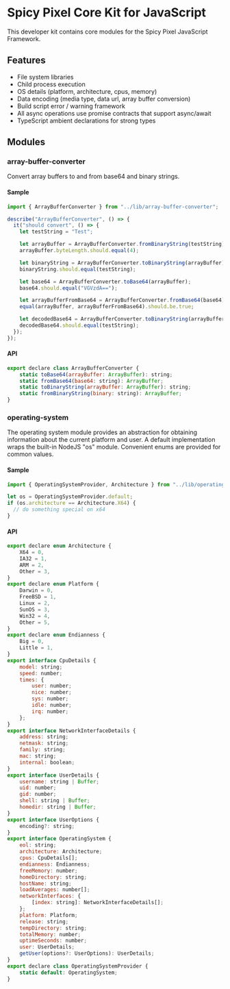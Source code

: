 Spicy Pixel Core Kit for JavaScript
===================================
This developer kit contains core modules for the Spicy Pixel JavaScript Framework.

Features
--------

 * File system libraries
 * Child process execution
 * OS details (platform, architecture, cpus, memory)
 * Data encoding (media type, data url, array buffer conversion)
 * Build script error / warning framework 
 * All async operations use promise contracts that support async/await
 * TypeScript ambient declarations for strong types

Modules
-------

### array-buffer-converter

Convert array buffers to and from base64 and binary strings.

#### Sample

```javascript
import { ArrayBufferConverter } from "../lib/array-buffer-converter";

describe("ArrayBufferConverter", () => {
  it("should convert", () => {
    let testString = "Test";

    let arrayBuffer = ArrayBufferConverter.fromBinaryString(testString);
    arrayBuffer.byteLength.should.equal(4);

    let binaryString = ArrayBufferConverter.toBinaryString(arrayBuffer);
    binaryString.should.equal(testString);

    let base64 = ArrayBufferConverter.toBase64(arrayBuffer);
    base64.should.equal("VGVzdA==");

    let arrayBufferFromBase64 = ArrayBufferConverter.fromBase64(base64);
    equal(arrayBuffer, arrayBufferFromBase64).should.be.true;

    let decodedBase64 = ArrayBufferConverter.toBinaryString(arrayBufferFromBase64);
    decodedBase64.should.equal(testString);
  });
});
```

#### API

```javascript
export declare class ArrayBufferConverter {
    static toBase64(arrayBuffer: ArrayBuffer): string;
    static fromBase64(base64: string): ArrayBuffer;
    static toBinaryString(arrayBuffer: ArrayBuffer): string;
    static fromBinaryString(binary: string): ArrayBuffer;
}
```

### operating-system

The operating system module provides an abstraction for obtaining information about the current platform and user. A default implementation wraps the built-in NodeJS "os" module. Convenient enums are provided for common values.

#### Sample

```javascript
import { OperatingSystemProvider, Architecture } from "../lib/operating-system";

let os = OperatingSystemProvider.default;
if (os.architecture == Architecture.X64) {
  // do something special on x64
}
```

#### API

```javascript
export declare enum Architecture {
    X64 = 0,
    IA32 = 1,
    ARM = 2,
    Other = 3,
}
export declare enum Platform {
    Darwin = 0,
    FreeBSD = 1,
    Linux = 2,
    SunOS = 3,
    Win32 = 4,
    Other = 5,
}
export declare enum Endianness {
    Big = 0,
    Little = 1,
}
export interface CpuDetails {
    model: string;
    speed: number;
    times: {
        user: number;
        nice: number;
        sys: number;
        idle: number;
        irq: number;
    };
}
export interface NetworkInterfaceDetails {
    address: string;
    netmask: string;
    family: string;
    mac: string;
    internal: boolean;
}
export interface UserDetails {
    username: string | Buffer;
    uid: number;
    gid: number;
    shell: string | Buffer;
    homedir: string | Buffer;
}
export interface UserOptions {
    encoding?: string;
}
export interface OperatingSystem {
    eol: string;
    architecture: Architecture;
    cpus: CpuDetails[];
    endianness: Endianness;
    freeMemory: number;
    homeDirectory: string;
    hostName: string;
    loadAverages: number[];
    networkInterfaces: {
        [index: string]: NetworkInterfaceDetails[];
    };
    platform: Platform;
    release: string;
    tempDirectory: string;
    totalMemory: number;
    uptimeSeconds: number;
    user: UserDetails;
    getUser(options?: UserOptions): UserDetails;
}
export declare class OperatingSystemProvider {
    static default: OperatingSystem;
}
```